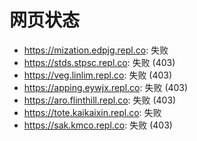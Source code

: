 # 网页状态
- https://mization.edpjg.repl.co: 失败
- https://stds.stpsc.repl.co: 失败 (403)
- https://veg.linlim.repl.co: 失败 (403)
- https://apping.eywjx.repl.co: 失败 (403)
- https://aro.flinthill.repl.co: 失败 (403)
- https://tote.kaikaixin.repl.co: 失败
- https://sak.kmco.repl.co: 失败 (403)
